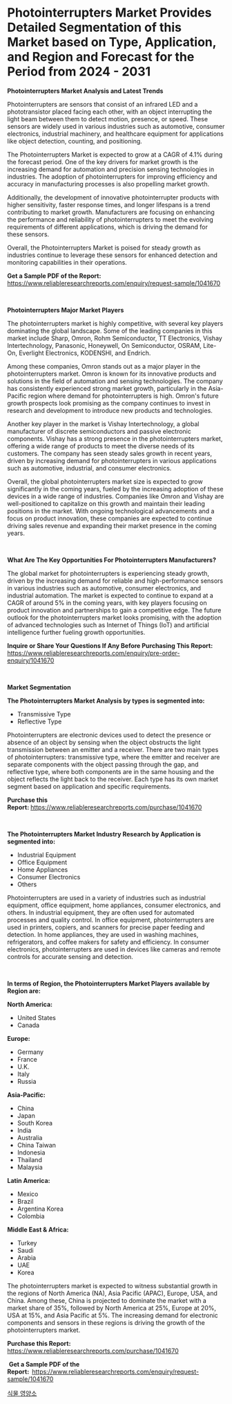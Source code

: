 <p><h1>Photointerrupters Market Provides Detailed Segmentation of this Market based on Type, Application, and Region and Forecast for the Period from 2024 - 2031</h1></p><p><strong>Photointerrupters Market Analysis and Latest Trends</strong></p>
<p><p>Photointerrupters are sensors that consist of an infrared LED and a phototransistor placed facing each other, with an object interrupting the light beam between them to detect motion, presence, or speed. These sensors are widely used in various industries such as automotive, consumer electronics, industrial machinery, and healthcare equipment for applications like object detection, counting, and positioning.</p><p>The Photointerrupters Market is expected to grow at a CAGR of 4.1% during the forecast period. One of the key drivers for market growth is the increasing demand for automation and precision sensing technologies in industries. The adoption of photointerrupters for improving efficiency and accuracy in manufacturing processes is also propelling market growth.</p><p>Additionally, the development of innovative photointerrupter products with higher sensitivity, faster response times, and longer lifespans is a trend contributing to market growth. Manufacturers are focusing on enhancing the performance and reliability of photointerrupters to meet the evolving requirements of different applications, which is driving the demand for these sensors.</p><p>Overall, the Photointerrupters Market is poised for steady growth as industries continue to leverage these sensors for enhanced detection and monitoring capabilities in their operations.</p></p>
<p><strong>Get a Sample PDF of the Report:&nbsp;</strong> <a href="https://www.reliableresearchreports.com/enquiry/request-sample/1041670">https://www.reliableresearchreports.com/enquiry/request-sample/1041670</a></p>
<p>&nbsp;</p>
<p><strong>Photointerrupters Major Market Players</strong></p>
<p><p>The photointerrupters market is highly competitive, with several key players dominating the global landscape. Some of the leading companies in this market include Sharp, Omron, Rohm Semiconductor, TT Electronics, Vishay Intertechnology, Panasonic, Honeywell, On Semiconductor, OSRAM, Lite-On, Everlight Electronics, KODENSHI, and Endrich.</p><p>Among these companies, Omron stands out as a major player in the photointerrupters market. Omron is known for its innovative products and solutions in the field of automation and sensing technologies. The company has consistently experienced strong market growth, particularly in the Asia-Pacific region where demand for photointerrupters is high. Omron's future growth prospects look promising as the company continues to invest in research and development to introduce new products and technologies.</p><p>Another key player in the market is Vishay Intertechnology, a global manufacturer of discrete semiconductors and passive electronic components. Vishay has a strong presence in the photointerrupters market, offering a wide range of products to meet the diverse needs of its customers. The company has seen steady sales growth in recent years, driven by increasing demand for photointerrupters in various applications such as automotive, industrial, and consumer electronics.</p><p>Overall, the global photointerrupters market size is expected to grow significantly in the coming years, fueled by the increasing adoption of these devices in a wide range of industries. Companies like Omron and Vishay are well-positioned to capitalize on this growth and maintain their leading positions in the market. With ongoing technological advancements and a focus on product innovation, these companies are expected to continue driving sales revenue and expanding their market presence in the coming years.</p></p>
<p>&nbsp;</p>
<p><strong>What Are The Key Opportunities For Photointerrupters Manufacturers?</strong></p>
<p><p>The global market for photointerrupters is experiencing steady growth, driven by the increasing demand for reliable and high-performance sensors in various industries such as automotive, consumer electronics, and industrial automation. The market is expected to continue to expand at a CAGR of around 5% in the coming years, with key players focusing on product innovation and partnerships to gain a competitive edge. The future outlook for the photointerrupters market looks promising, with the adoption of advanced technologies such as Internet of Things (IoT) and artificial intelligence further fueling growth opportunities.</p></p>
<p><strong>Inquire or Share Your Questions If Any Before Purchasing This Report:</strong> <a href="https://www.reliableresearchreports.com/enquiry/pre-order-enquiry/1041670">https://www.reliableresearchreports.com/enquiry/pre-order-enquiry/1041670</a></p>
<p>&nbsp;</p>
<p><strong>Market Segmentation</strong></p>
<p><strong>The Photointerrupters Market Analysis by types is segmented into:</strong></p>
<p><ul><li>Transmissive Type</li><li>Reflective Type</li></ul></p>
<p><p>Photointerrupters are electronic devices used to detect the presence or absence of an object by sensing when the object obstructs the light transmission between an emitter and a receiver. There are two main types of photointerrupters: transmissive type, where the emitter and receiver are separate components with the object passing through the gap, and reflective type, where both components are in the same housing and the object reflects the light back to the receiver. Each type has its own market segment based on application and specific requirements.</p></p>
<p><strong>Purchase this Report:&nbsp;</strong><a href="https://www.reliableresearchreports.com/purchase/1041670">https://www.reliableresearchreports.com/purchase/1041670</a></p>
<p>&nbsp;</p>
<p><strong>The Photointerrupters Market Industry Research by Application is segmented into:</strong></p>
<p><ul><li>Industrial Equipment</li><li>Office Equipment</li><li>Home Appliances</li><li>Consumer Electronics</li><li>Others</li></ul></p>
<p><p>Photointerrupters are used in a variety of industries such as industrial equipment, office equipment, home appliances, consumer electronics, and others. In industrial equipment, they are often used for automated processes and quality control. In office equipment, photointerrupters are used in printers, copiers, and scanners for precise paper feeding and detection. In home appliances, they are used in washing machines, refrigerators, and coffee makers for safety and efficiency. In consumer electronics, photointerrupters are used in devices like cameras and remote controls for accurate sensing and detection.</p></p>
<p>&nbsp;</p>
<p><strong>In terms of Region, the Photointerrupters Market Players available by Region are:</strong></p>
<p>
    <p> <strong> North America: </strong>
        <ul>
            <li>United States</li>
            <li>Canada</li>
        </ul>
        </p> 
    <p> <strong> Europe: </strong>
        <ul>
            <li>Germany</li>
            <li>France</li>
            <li>U.K.</li>
            <li>Italy</li>
            <li>Russia</li>
        </ul>
        </p> 
    <p> <strong> Asia-Pacific: </strong>
        <ul>
            <li>China</li>
            <li>Japan</li>
            <li>South Korea</li>
            <li>India</li>
            <li>Australia</li>
            <li>China Taiwan</li>
            <li>Indonesia</li>
            <li>Thailand</li>
            <li>Malaysia</li>
        </ul>
        </p> 
    <p> <strong> Latin America: </strong>
        <ul>
            <li>Mexico</li>
            <li>Brazil</li>
            <li>Argentina Korea</li>
            <li>Colombia</li>
        </ul>
        </p> 
    <p> <strong> Middle East & Africa: </strong>
        <ul>
            <li>Turkey</li>
            <li>Saudi</li>
            <li>Arabia</li>
            <li>UAE</li>
            <li>Korea</li>
        </ul>
    </p>
    </p>
<p><p>The photointerrupters market is expected to witness substantial growth in the regions of North America (NA), Asia Pacific (APAC), Europe, USA, and China. Among these, China is projected to dominate the market with a market share of 35%, followed by North America at 25%, Europe at 20%, USA at 15%, and Asia Pacific at 5%. The increasing demand for electronic components and sensors in these regions is driving the growth of the photointerrupters market.</p></p>
<p><strong>Purchase this Report: </strong><a href="https://www.reliableresearchreports.com/purchase/1041670">https://www.reliableresearchreports.com/purchase/1041670</a></p>
<p>&nbsp;<strong>Get a Sample PDF of the Report:&nbsp;&nbsp;</strong><a href="https://www.reliableresearchreports.com/enquiry/request-sample/1041670">https://www.reliableresearchreports.com/enquiry/request-sample/1041670</a></p>
<p><strong></strong></p>
<p><p><a href="https://github.com/royErdmtyan906778/Market-Research-Report-List-1/blob/main/72238388478.md">식물 영양소</a></p></p>